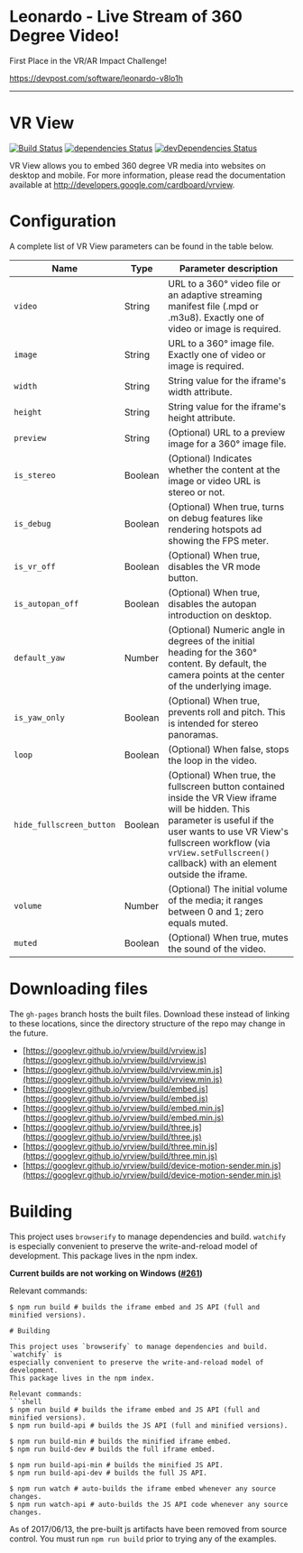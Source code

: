 # Leonardo - Live Stream of 360 Degree Video!

First Place in the VR/AR Impact Challenge!

https://devpost.com/software/leonardo-v8lo1h


<hr>

# VR View

[![Build Status](https://travis-ci.org/googlevr/vrview.svg?branch=master)](https://travis-ci.org/googlevr/vrview)
[![dependencies Status](https://david-dm.org/googlevr/vrview/status.svg)](https://david-dm.org/googlevr/vrview)
[![devDependencies Status](https://david-dm.org/googlevr/vrview/dev-status.svg)](https://david-dm.org/googlevr/vrview?type=dev)

VR View allows you to embed 360 degree VR media into websites on desktop and
mobile. For more information, please read the documentation available at
<http://developers.google.com/cardboard/vrview>.

# Configuration

A complete list of VR View parameters can be found in the table below.

Name | Type | Parameter description
---- | ---- | ---------------------
`video` | String | URL to a 360° video file or an adaptive streaming manifest file (.mpd or .m3u8). Exactly one of video or image is required.
`image` | String | URL to a 360° image file. Exactly one of video or image is required.
`width` | String | String value for the iframe's width attribute.
`height` | String | String value for the iframe's height attribute.
`preview` | String | (Optional) URL to a preview image for a 360° image file.
`is_stereo` | Boolean | (Optional) Indicates whether the content at the image or video URL is stereo or not.
`is_debug` | Boolean | (Optional) When true, turns on debug features like rendering hotspots ad showing the FPS meter.
`is_vr_off` | Boolean | (Optional) When true, disables the VR mode button.
`is_autopan_off` | Boolean | (Optional) When true, disables the autopan introduction on desktop.
`default_yaw` | Number | (Optional) Numeric angle in degrees of the initial heading for the 360° content. By default, the camera points at the center of the underlying image.
`is_yaw_only` | Boolean | (Optional) When true, prevents roll and pitch. This is intended for stereo panoramas.
`loop` | Boolean | (Optional) When false, stops the loop in the video.
`hide_fullscreen_button` | Boolean | (Optional) When true, the fullscreen button contained inside the VR View iframe will be hidden. This parameter is useful if the user wants to use VR View's fullscreen workflow (via `vrView.setFullscreen()` callback) with an element outside the iframe. 
`volume` | Number | (Optional) The initial volume of the media; it ranges between 0 and 1; zero equals muted.
`muted` | Boolean | (Optional) When true, mutes the sound of the video.

# Downloading files

The `gh-pages` branch hosts the built files. Download these instead of linking to these
locations, since the directory structure of the repo may change in the future.

* [https://googlevr.github.io/vrview/build/vrview.js](https://googlevr.github.io/vrview/build/vrview.js)
* [https://googlevr.github.io/vrview/build/vrview.min.js](https://googlevr.github.io/vrview/build/vrview.min.js)
* [https://googlevr.github.io/vrview/build/embed.js](https://googlevr.github.io/vrview/build/embed.js)
* [https://googlevr.github.io/vrview/build/embed.min.js](https://googlevr.github.io/vrview/build/embed.min.js)
* [https://googlevr.github.io/vrview/build/three.js](https://googlevr.github.io/vrview/build/three.js)
* [https://googlevr.github.io/vrview/build/three.min.js](https://googlevr.github.io/vrview/build/three.min.js)
* [https://googlevr.github.io/vrview/build/device-motion-sender.min.js](https://googlevr.github.io/vrview/build/device-motion-sender.min.js)

# Building

This project uses `browserify` to manage dependencies and build. `watchify` is
especially convenient to preserve the write-and-reload model of development.
This package lives in the npm index.

**Current builds are not working on Windows ([#261](https://github.com/googlevr/vrview/issues/261))**

Relevant commands:
```shell
$ npm run build # builds the iframe embed and JS API (full and minified versions).

# Building

This project uses `browserify` to manage dependencies and build. `watchify` is
especially convenient to preserve the write-and-reload model of development.
This package lives in the npm index.

Relevant commands:
```shell
$ npm run build # builds the iframe embed and JS API (full and minified versions).
$ npm run build-api # builds the JS API (full and minified versions).

$ npm run build-min # builds the minified iframe embed.
$ npm run build-dev # builds the full iframe embed.

$ npm run build-api-min # builds the minified JS API.
$ npm run build-api-dev # builds the full JS API.

$ npm run watch # auto-builds the iframe embed whenever any source changes.
$ npm run watch-api # auto-builds the JS API code whenever any source changes.
```
As of 2017/06/13, the pre-built js artifacts have been removed from source
control. You must run `npm run build` prior to trying any of the examples.
